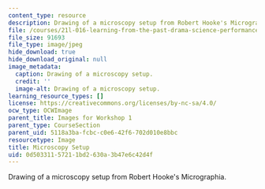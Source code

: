 ```yaml
---
content_type: resource
description: Drawing of a microscopy setup from Robert Hooke's Micrographia.
file: /courses/21l-016-learning-from-the-past-drama-science-performance-spring-2009/0d50331157211bd2630a3b47e6c42d4f_02.jpg
file_size: 91693
file_type: image/jpeg
hide_download: true
hide_download_original: null
image_metadata:
  caption: Drawing of a microscopy setup.
  credit: ''
  image-alt: Drawing of a microscopy setup.
learning_resource_types: []
license: https://creativecommons.org/licenses/by-nc-sa/4.0/
ocw_type: OCWImage
parent_title: Images for Workshop 1
parent_type: CourseSection
parent_uid: 5118a3ba-fcbc-c0e6-42f6-702d010e8bbc
resourcetype: Image
title: Microscopy Setup
uid: 0d503311-5721-1bd2-630a-3b47e6c42d4f
---
```

Drawing of a microscopy setup from Robert Hooke's Micrographia.